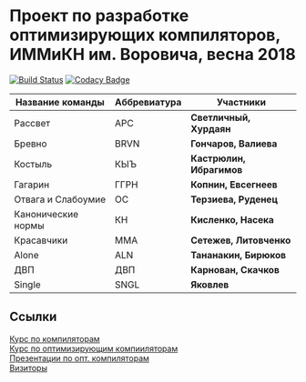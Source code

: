 ﻿# Проект по разработке оптимизирующих компиляторов, ИММиКН им. Воровича, весна 2018

[![Build Status](https://travis-ci.org/Lucky112/mmcs-optimizing-compiler-spring-2018.svg?branch=master)](https://travis-ci.org/Lucky112/mmcs-optimizing-compiler-spring-2018)
[![Codacy Badge](https://api.codacy.com/project/badge/Grade/0d41f23b6ce04c34bf2924aaec647aaa)](https://app.codacy.com/app/Lucky112/mmcs-optimizing-compiler-spring-2018?utm_source=github.com&utm_medium=referral&utm_content=Lucky112/mmcs-optimizing-compiler-spring-2018&utm_campaign=badger) 

|Название команды|Аббревиатура|Участники|
|----------------|------------|---------|
|Рассвет|АРС|**Светличный, Хурдаян**|
|Бревно|BRVN|**Гончаров, Валиева**|
|Костыль|КЫЪ|**Кастрюлин, Ибрагимов**|
|Гагарин|ГГРН|**Копнин, Евсегнеев**|
|Отвага и Слабоумие|ОС|**Терзиева, Руденец**|
|Канонические нормы|КН|**Кисленко, Насека**|
|Красавчики|MMA|**Сетежев, Литовченко**|
|Alone|ALN|**Тананакин, Бирюков**|
|ДВП|ДВП|**Карнован, Скачков**|
|Single|SNGL|**Яковлев**|

## Ссылки

[Курс по компиляторам](http://it.mmcs.sfedu.ru/wiki/Страница_курса_"Методы_построения_компиляторов") \
[Курс по оптимизирующим компииляторам](http://it.mmcs.sfedu.ru/wiki/Страница_курса_"Методы_создания_оптимизирующих_компиляторов") \
[Презентации по опт. компиляторам](https://drive.google.com/drive/folders/127Dj3_lesQxzR_1TgBZtKZEX8gE-nLcQ) \
[Визиторы](http://it.mmcs.sfedu.ru/wiki/Визиторы_по_синтаксическому_дереву)
